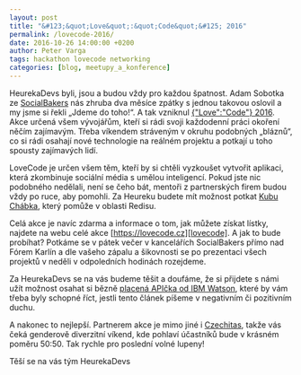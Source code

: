 ```yaml
---
layout: post
title: "&#123;&quot;Love&quot;:&quot;Code&quot;&#125; 2016"
permalink: /lovecode-2016/
date: 2016-10-26 14:00:00 +0200
author: Peter Varga
tags: hackathon lovecode networking
categories: [blog, meetupy_a_konference]
---
```


HeurekaDevs byli, jsou a budou vždy pro každou špatnost. Adam Sobotka ze [SocialBakers][socialbakers] nás zhruba dva měsíce zpátky s jednou takovou oslovil a my jsme si řekli „Jdeme do toho!“. A tak vzniknul [{"Love":"Code"} 2016][lovecode]. Akce určená všem vývojářům, kteří si rádi svoji každodenní práci okoření něčím zajímavým. Třeba víkendem stráveným v okruhu podobných „bláznů“, co si rádi osahají nové technologie na reálném projektu a potkají u toho spousty zajímavých lidí.

LoveCode je určen všem těm, kteří by si chtěli vyzkoušet vytvořit aplikaci, která zkombinuje sociální média s umělou inteligencí. Pokud jste nic podobného nedělali, není se čeho bát, mentoři z partnerských firem budou vždy po ruce, aby pomohli. Za Heureku budete mít možnost potkat [Kubu Chábka][grongor], který pomůže v oblasti Redisu.

Celá akce je navíc zdarma a informace o tom, jak můžete získat lístky, najdete na webu celé akce [https://lovecode.cz][lovecode]. A jak to bude probíhat? Potkáme se v pátek večer v kancelářích SocialBakers přímo nad Fórem Karlín a dle vašeho zápalu a šikovnosti se po prezentaci všech projektů v neděli v odpoledních hodinách rozejdeme.

Za HeurekaDevs se na vás budeme těšit a doufáme, že si přijdete s námi užít možnost osahat si bězně [placená APIčka od IBM Watson][watson], které by vám třeba byly schopné říct, jestli tento článek píšeme v negativním či pozitivním duchu.

A nakonec to nejlepší. Partnerem akce je mimo jiné i [Czechitas][czechitas], takže vás čeká genderově diverzitní víkend, kde pohlaví účastníků bude v krásném poměru 50:50. Tak rychle pro poslední volné lupeny!

Těší se na vás tým HeurekaDevs

[socialbakers]: https://socialbakers.com
[lovecode]: https://lovecode.cz
[grongor]: https://twitter.com/grongor
[czechitas]: http://www.czechitas.cz
[watson]: http://www.ibm.com/watson/developercloud/services-catalog.html
